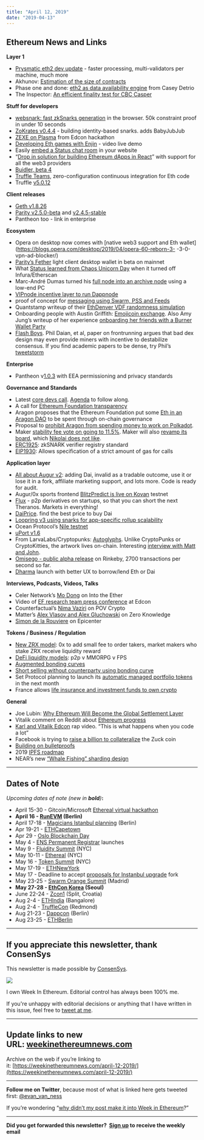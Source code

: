 ```yaml
---
title: "April 12, 2019"
date: "2019-04-13"
---
```


## **Ethereum News and Links**

**Layer 1**

- [Prysmatic eth2 dev update](https://medium.com/prysmatic-labs/ethereum-2-0-development-update-25-prysmatic-labs-5322a7762bba) - faster processing, multi-validators per machine, much more
- Akhunov: [Estimation of the size of contracts](https://medium.com/@akhounov/estimation-approximate-of-the-size-of-contracst-in-ethereum-4642fe92d6fe)
- Phase one and done: [eth2 as data availability engine](https://ethresear.ch/t/phase-one-and-done-eth2-as-a-data-availability-engine/5269) from Casey Detrio
- The Inspector: [An efficient finality test for CBC Casper](http://hackingresear.ch/cbc-inspector/)

**Stuff for developers**

- [websnark: fast zkSnarks generation](https://www.iden3.io/post/websnark-zksnarks-generation-browser-now-fast-and-easy) in the browser. 50k constraint proof in under 10 seconds
- [ZoKrates v0.4.4](https://medium.com/zokrates/building-identity-linked-zksnarks-with-zokrates-a36085cdd40) - building identity-based snarks. adds BabyJubJub
- [ZEXE on Plasma](https://devpost.com/software/zexe-on-ethereum) from Edcon hackathon
- [Developing Eth games with Enjin](https://www.youtube.com/watch?v=cw24ySJoGYk&feature=youtu.be) - video live demo
- Easily [embed a Status chat room](https://github.com/status-im/status-chat-widget) in your website
- “[Drop in solution for building Ethereum dApps in React](https://github.com/NoahZinsmeister/web3-react)” with support for all the web3 providers
- [Buidler, beta 4](https://medium.com/nomic-labs-blog/buidler-beta-4-new-solhint-solpp-plugins-2ab676395d29)
- [Truffle Teams](https://truffleframework.com/teams), zero-configuration continuous integration for Eth code
- Truffle [v5.0.12](https://github.com/trufflesuite/truffle/releases/tag/v5.0.12)

**Client releases**

- [Geth v1.8.26](https://github.com/ethereum/go-ethereum/releases/tag/v1.8.26)
- [Parity v2.5.0-beta](https://github.com/paritytech/parity-ethereum/releases/tag/v2.5.0) and [v2.4.5-stable](https://github.com/paritytech/parity-ethereum/releases/tag/v2.4.5)
- Pantheon too - link in enterprise

**Ecosystem**

- Opera on desktop now comes with [native web3 support and Eth wallet](https://blogs.opera.com/desktop/2019/04/opera-60-reborn-3- -3-0-vpn-ad-blocker/)
- [Parity’s Fether](https://medium.com/paritytech/parity-fether-is-on-ethereum-mainnet-105ed0c7b491) light client desktop wallet in beta on mainnet
- What [Status learned from Chaos Unicorn Day](https://our.status.im/chaos-unicorn-day-what-we-learned-by-breaking-status/) when it turned off Infura/Etherscan
- Marc-André Dumas turned his [full node into an archive node](https://medium.com/@marcandrdumas/are-ethereum-full-nodes-really-full-an-experiment-b77acd086ca7) using a low-end PC
- [VIPnode incentive layer to run Dappnode](https://medium.com/dappnode/vipnode-x-dappnode-d1d4ab55fa42)
- proof of concept for [messaging using Swarm, PSS and Feeds](https://discuss.status.im/t/hello-staples-swarm-pss-feeds-poc-for-buidlweek/1166)
- Quantstamp writeup of their [EthDenver VDF randomness simulation](https://quantstamp.com/blog/presenting-quantstamps-ethdenver-beacon-chain-implementation)
- Onboarding people with Austin Griffith: [Emojicoin exchange](https://medium.com/gitcoin/emojicoin-exchange-53f9658c9e3b). Also Amy Jung’s writeup of her experience [onboarding her friends with a Burner Wallet Party](https://medium.com/@sharedrealities/burn-and-merge-onboarding-tidbits-from-a-burner-wallet-party-cd6e57f55d8)
- [Flash Boys](https://pdaian.com/flashboys2.pdf). Phil Daian, et al, paper on frontrunning argues that bad dex design may even provide miners with incentive to destabilize consensus. If you find academic papers to be dense, try Phil’s [tweetstorm](https://twitter.com/phildaian/status/1116155236433956865)

**Enterprise**

- Pantheon v[1.0.3](https://github.com/PegaSysEng/pantheon/releases/tag/1.0.3) with EEA permissioning and privacy standards

**Governance and Standards**

- Latest [core devs call](https://youtu.be/gfC92gQKKnI?t=959). [Agenda](https://github.com/ethereum/pm/issues/93) to follow along.
- A call for [Ethereum Foundation transparency](https://www.reddit.com/r/ethereum/comments/bbmjxm/a_call_for_basic_ethereum_foundation_transparency/)
- Aragon proposes that the Ethereum Foundation put some [Eth in an Aragon DAO](https://forum.aragon.org/t/ethdao-governance/747) to be spent through on-chain governance
- Proposal to [prohibit Aragon from spending money to work on Polkadot](https://forum.aragon.org/t/agp-42-keep-aragon-focused-on-ethereum-not-polkadot/795).
- Maker [stability fee vote on going to 11.5%](https://blog.makerdao.com/executive-vote-stability-fee-11-5/). Maker will also [revamp its board](https://blog.makerdao.com/upgrades-to-maker-ecosystem-foundation-structure/), which [Nikolai does not like](https://nikolai.fyi/2019-4-7-statement/).
- [ERC1925](https://github.com/ethereum/EIPs/pull/1925/files): zkSNARK verifier registry standard
- [EIP1930](https://github.com/wighawag/EIPs/blob/call_strict_gas/EIPS/eip-1930.md): Allows specification of a strict amount of gas for calls

**Application layer**

- [All about Augur v2](https://www.augur.net/blog/augur-v2/): adding Dai, invalid as a tradable outcome, use it or lose it in a fork, affiliate marketing support, and lots more. Code is ready for audit.
- Augur/0x sports frontend [BlitzPredict is live on Kovan](https://medium.com/@blitzpredict1/alpha-testnet-exchange-is-live-19a34a699ca4) testnet
- [Flux](https://medium.com/@fluxmarket/flux-derivatives-on-startups-69fdc683cfe2) - p2p derivatives on startups, so that you can short the next Theranos. Markets in everything!
- [DaiPrice](https://daiprice.info/). find the best price to buy Dai
- [Loopring v3 using snarks for app-specific rollup scalability](https://medium.com/loopring-protocol/loopring-protocol-3-0-zksnarks-for-scalability-845b35a8b75b)
- Ocean Protocol’s [Nile testnet](https://blog.oceanprotocol.com/a-dip-into-the-nile-beta-network-51afd6145b6c)
- [uPort v1.6](https://medium.com/uport/leading-the-way-to-a-better-ux-for-decentralized-identity-f3edcf8f959b)
- From LarvaLabs/Cryptopunks: [Autoglyphs](https://www.larvalabs.com/autoglyphs). Unlike CryptoPunks or CryptoKitties, the artwork lives on-chain. Interesting [interview with Matt and John](https://www.artnome.com/news/2019/4/08/autoglyphs-generative-art-born-on-the-blockchain).
- [Omisego - public alpha release](https://blog.omisego.network/public-alpha-announcement-6d1f0bede278) on Rinkeby, 2700 transactions per second so far.
- [Dharma](https://blog.dharma.io/experience-magical-internet-money-with-dharma-4f67eb694be0) launch with better UX to borrow/lend Eth or Dai

**Interviews, Podcasts, Videos, Talks** 

- Celer Network’s [Mo Dong](https://podcast.ethhub.io/celer-network-scaling-ethereum-via-layer-2-with-mo-dong) on Into the Ether
- Video of [EF research team press conference](https://www.youtube.com/watch?v=oeOcJeAOLeE) at Edcon
- Counterfactual’s [Nima Vaziri](https://medium.com/@TrustlessState/pov-crypto-episode-43-counterfactuals-playground-generalized-state-channels-w-nima-vaziri-15082e9f1803) on POV Crypto
- Matter’s [Alex Vlasov and Alex Gluchowski](https://www.zeroknowledge.fm/72) on Zero Knowledge
- [Simon de la Rouviere](http://epicenter.tv/282) on Epicenter

**Tokens / Business / Regulation**

- [New ZRX model](https://blog.0xproject.com/0x-roadmap-2019-part-4-proposal-for-stake-based-liquidity-incentive-52c16558df29): 0x to add small fee to order takers, market makers who stake ZRX receive liquidity reward
- [DeFi liquidity models](https://www.placeholder.vc/blog/2019/4/9/defi-liquidity-models): p2p v MMORPG v FPS
- [Augmented bonding curves](https://medium.com/giveth/deep-dive-augmented-bonding-curves-3f1f7c1fa751)
- [Short selling without counterparty using bonding curve](https://medium.com/bandprotocol/short-selling-without-counterparty-using-bonding-curve-c499e35c3dc2)
- Set Protocol planning to launch its [automatic managed portfolio tokens](https://medium.com/set-protocol/the-road-to-mainnet-ab4877b73066) in the next month
- France allows [life insurance and investment funds to own crypto](https://www.lesechos.fr/finance-marches/banque-assurances/exclusif-le-bitcoin-a-desormais-sa-place-dans-les-contrats-dassurance-vie-1008678)

**General**

- Joe Lubin: [Why Ethereum Will Become the Global Settlement Layer](https://media.consensys.net/joe-lubin-why-ethereum-will-become-the-global-settlement-layer-9b5f90d85be2)
- Vitalik comment on Reddit about [Ethereum progress](https://www.reddit.com/r/ethtrader/comments/bcl9mi/vitalik/eks94h6/)
- [Karl and Vitalik Edcon](https://www.youtube.com/watch?v=j7MeJionPMA) rap video. “This is what happens when you code a lot”
- Facebook is trying to [raise a billion to collateralize](https://twitter.com/nathanielpopper/status/1115331482384388098) the Zuck coin
- [Building on bulletproofs](https://medium.com/@cathieyun/building-on-bulletproofs-2faa58af0ba8)
- 2019 [IPFS roadmap](https://blog.ipfs.io/78-ipfs-2019-roadmap/)
- NEAR’s new [“Whale Fishing” sharding design](https://ethresear.ch/t/whale-fishing-a-new-sharding-design/5275)

* * *

## **Dates of Note**

_Upcoming dates of note (new in **bold**)_**:**

- April 15-30 - Gitcoin/Microsoft [Ethereal virtual hackathon](https://medium.com/gitcoin/the-ethereal-hackathon-4f5dc2eb56d6)
- **April 16 - [RunEVM](https://runevm.com/) (Berlin)**
- April 17-18 - [Magicians Istanbul planning](https://ethereum-magicians.org/t/istanbul-eth1x-roadmap-planning-meeting-april-17th-18th-in-berlin/2899) (Berlin)
- Apr 19-21 - [ETHCapetown](http://ethcapetown.com/)
- Apr 29 - [Oslo Blockchain Day](https://osloblockchainday.no/)
- May 4 - [ENS Permanent Registrar](https://medium.com/the-ethereum-name-service/dns-permanent-registrar-and-hackathons-ens-development-summary-03-2019-401a30e6316d) launches
- May 9 - [Fluidity Summit](https://www.fluiditysummit.com/) (NYC)
- May 10-11 - [Ethereal](https://etherealsummit.com/?ref=weekinethereum) (NYC)
- May 16 - [Token Summit](http://tokensummit.com/) (NYC)
- May 17-19 - [ETHNewYork](http://ethnewyork.com/)
- May 17 - Deadline to accept [proposals for Instanbul upgrade](https://en.ethereum.wiki/roadmap/istanbul) fork
- May 23-25 - [Swarm Orange Summit](https://www.eventbrite.com/e/swarm-orange-summit-madrid-2019-tickets-57378034245) (Madrid)
- **May 27-28 - [EthCon Korea](https://ethcon.kr/) (Seoul)**
- June 22-24 - [Zcon1](https://www.zfnd.org/zcon/) (Split, Croatia)
- Aug 2-4 - [ETHIndia](https://ethindia.co/) (Bangalore)
- Aug 2-4 - [TruffleCon](https://www.truffleframework.com/trufflecon2019) (Redmond)
- Aug 21-23 - [Dappcon](https://dappcon.io/) (Berlin)
- Aug 23-25 - [ETHBerlin](https://ethberlinzwei.com/)

* * *

## **If you appreciate this newsletter, thank ConsenSys**

This newsletter is made possible by [ConsenSys](https://consensys.net/).  

[![](https://d3b3sm9t19x0yd.cloudfront.net/image/fetch/w_1100,c_limit,q_auto:good,f_auto/https%3A%2F%2Fbucketeer-e05bbc84-baa3-437e-9518-adb32be77984.s3.amazonaws.com%2Fpublic%2Fimages%2F88b0273f-b85b-40c3-b3a2-d2c6a37a0603_240x240)](https://d3b3sm9t19x0yd.cloudfront.net/image/fetch/w_1100,c_limit,q_auto:good,f_auto/https%3A%2F%2Fbucketeer-e05bbc84-baa3-437e-9518-adb32be77984.s3.amazonaws.com%2Fpublic%2Fimages%2F88b0273f-b85b-40c3-b3a2-d2c6a37a0603_240x240)

  
I own Week In Ethereum. Editorial control has always been 100% me. 

If you're unhappy with editorial decisions or anything that I have written in this issue, feel free to [tweet at me](https://twitter.com/evan_van_ness).

* * *

## **Update links to new URL: [weekinethereumnews.com](https://weekinethereumnews.com/)** 

Archive on the web if you’re linking to it: [https://weekinethereumnews.com/april-12-2019/](https://weekinethereumnews.com/april-12-2019/)

* * *

**Follow me on Twitter**, because most of what is linked here gets tweeted first: [@evan\_van\_ness](https://twitter.com/evan_van_ness)

If you’re wondering “[why didn’t my post make it into Week in Ethereum](https://www.evanvanness.com/post/179914035841/why-didnt-my-post-make-the-newsletter)?”

* * *

**Did you get forwarded this newsletter?  [Sign up](https://weekinethereum.substack.com/subscribe#about) to receive the weekly email**
